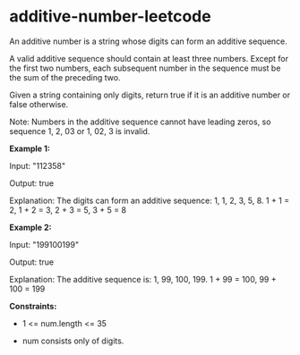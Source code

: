 # additive-number-leetcode
An additive number is a string whose digits can form an additive sequence.

A valid additive sequence should contain at least three numbers. Except for the first two numbers, each subsequent number in the sequence must be the sum of the preceding two.

Given a string containing only digits, return true if it is an additive number or false otherwise.

Note: Numbers in the additive sequence cannot have leading zeros, so sequence 1, 2, 03 or 1, 02, 3 is invalid.

**Example 1:**

Input: "112358"

Output: true

Explanation: 
The digits can form an additive sequence: 1, 1, 2, 3, 5, 8. 
1 + 1 = 2, 1 + 2 = 3, 2 + 3 = 5, 3 + 5 = 8

**Example 2:**

Input: "199100199"

Output: true

Explanation: 
The additive sequence is: 1, 99, 100, 199. 
1 + 99 = 100, 99 + 100 = 199 

**Constraints:**

- 1 <= num.length <= 35

- num consists only of digits.
